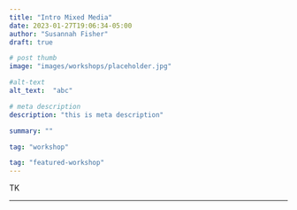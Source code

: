 ```yaml
---
title: "Intro Mixed Media"
date: 2023-01-27T19:06:34-05:00
author: "Susannah Fisher"
draft: true

# post thumb
image: "images/workshops/placeholder.jpg"

#alt-text
alt_text:  "abc"

# meta description
description: "this is meta description"

summary: ""

tag: "workshop"

tag: "featured-workshop"
---
```


TK

---
